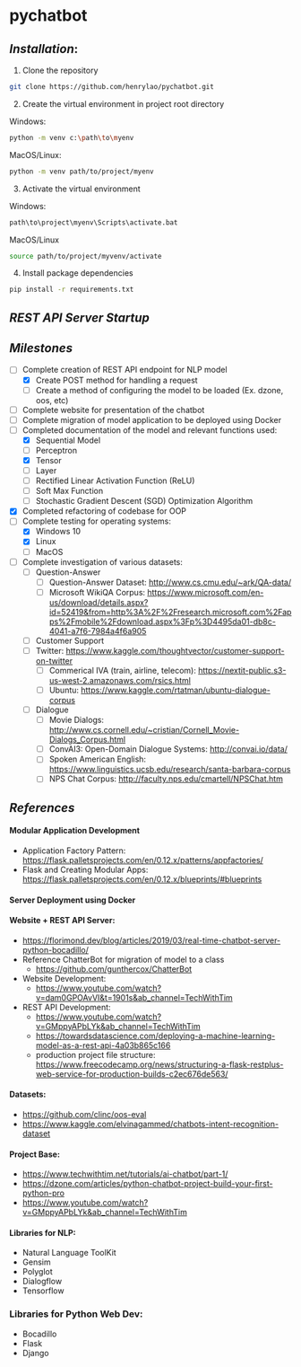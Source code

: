 # pychatbot

## *Installation*:

1. Clone the repository

``` sh
git clone https://github.com/henrylao/pychatbot.git
```

2. Create the virtual environment in project root directory<br>

Windows:
```sh
python -m venv c:\path\to\myenv
```

MacOS/Linux:

```sh
python -m venv path/to/project/myenv
```

3. Activate the virtual environment<br>

Windows:
```sh
path\to\project\myenv\Scripts\activate.bat
```

MacOS/Linux

```sh
source path/to/project/myvenv/activate
```

4. Install package dependencies

``` sh
pip install -r requirements.txt
```
## *REST API Server Startup* 


## *Milestones*

* [ ] Complete creation of REST API endpoint for NLP model
  * [x] Create POST method for handling a request
  * [ ] Create a method of configuring the model to be loaded (Ex. dzone, oos, etc)
* [ ] Complete website for presentation of the chatbot
* [ ] Complete migration of model application to be deployed using Docker
* [ ] Completed documentation of the model and relevant functions used:
    * [x] Sequential Model
    * [ ] Perceptron
    * [x] Tensor
    * [ ] Layer
    * [ ] Rectified Linear Activation Function (ReLU)
    * [ ] Soft Max Function
    * [ ] Stochastic Gradient Descent (SGD) Optimization Algorithm

* [x] Completed refactoring of codebase for OOP
* [ ] Complete testing for operating systems:
    * [x] Windows 10
    * [x] Linux
    * [ ] MacOS     
* [ ] Complete investigation of various datasets:
    * [ ] Question-Answer
        * [ ] Question-Answer Dataset: http://www.cs.cmu.edu/~ark/QA-data/
        * [ ] Microsoft WikiQA
          Corpus: https://www.microsoft.com/en-us/download/details.aspx?id=52419&from=http%3A%2F%2Fresearch.microsoft.com%2Fapps%2Fmobile%2Fdownload.aspx%3Fp%3D4495da01-db8c-4041-a7f6-7984a4f6a905
    * [ ] Customer Support
    *   [ ] Twitter: https://www.kaggle.com/thoughtvector/customer-support-on-twitter
        * [ ] Commerical IVA (train, airline, telecom): https://nextit-public.s3-us-west-2.amazonaws.com/rsics.html
        * [ ] Ubuntu: https://www.kaggle.com/rtatman/ubuntu-dialogue-corpus
    * [ ] Dialogue
        * [ ] Movie Dialogs: http://www.cs.cornell.edu/~cristian/Cornell_Movie-Dialogs_Corpus.html
        * [ ] ConvAI3: Open-Domain Dialogue Systems: http://convai.io/data/
        * [ ] Spoken American English: https://www.linguistics.ucsb.edu/research/santa-barbara-corpus
        * [ ] NPS Chat Corpus: http://faculty.nps.edu/cmartell/NPSChat.htm

## *References*
#### Modular Application Development
* Application Factory Pattern: https://flask.palletsprojects.com/en/0.12.x/patterns/appfactories/
* Flask and Creating Modular Apps: https://flask.palletsprojects.com/en/0.12.x/blueprints/#blueprints

#### Server Deployment using Docker

#### Website + REST API Server:

* https://florimond.dev/blog/articles/2019/03/real-time-chatbot-server-python-bocadillo/
* Reference ChatterBot for migration of model to a class
    - https://github.com/gunthercox/ChatterBot
* Website Development:
    - https://www.youtube.com/watch?v=dam0GPOAvVI&t=1901s&ab_channel=TechWithTim
* REST API Development:
    - https://www.youtube.com/watch?v=GMppyAPbLYk&ab_channel=TechWithTim
    - https://towardsdatascience.com/deploying-a-machine-learning-model-as-a-rest-api-4a03b865c166
    - production project file
      structure: https://www.freecodecamp.org/news/structuring-a-flask-restplus-web-service-for-production-builds-c2ec676de563/


#### Datasets:

* https://github.com/clinc/oos-eval
* https://www.kaggle.com/elvinagammed/chatbots-intent-recognition-dataset

#### Project Base:

* https://www.techwithtim.net/tutorials/ai-chatbot/part-1/
* https://dzone.com/articles/python-chatbot-project-build-your-first-python-pro
* https://www.youtube.com/watch?v=GMppyAPbLYk&ab_channel=TechWithTim

#### Libraries for NLP:

* Natural Language ToolKit
* Gensim
* Polyglot
* Dialogflow
* Tensorflow

### Libraries for Python Web Dev:

* Bocadillo
* Flask
* Django
